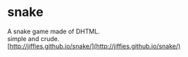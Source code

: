 snake
=====

A snake game made of DHTML.     
simple and crude.         
[http://jiffies.github.io/snake/](http://jiffies.github.io/snake/)
